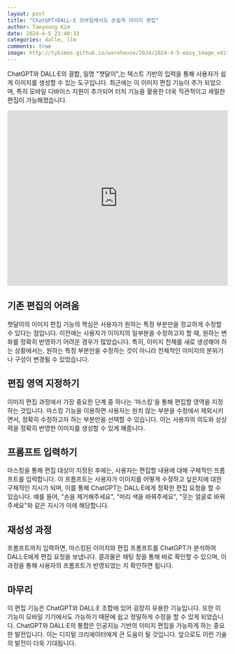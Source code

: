 ```yaml
---
layout: post
title: "ChatGPT+DALL·E 모바일에서도 손쉽게 이미지 편집"
author: Taeyoung Kim
date: 2024-4-5 23:48:33
categories: dalle, llm
comments: true
image: http://tykimos.github.io/warehouse/2024/2024-4-5-easy_image_editing_with_chatgpt_dall_e_on_mobile_title.gif
---
```


ChatGPT와 DALL·E의 결합, 일명 "챗달이",는 텍스트 기반의 입력을 통해 사용자가 쉽게 이미지를 생성할 수 있는 도구입니다. 최근에는 이 이미지 편집 기능이 추가 되었으며, 특히 모바일 디바이스 지원이 추가되어 터치 기능을 활용한 더욱 직관적이고 세밀한 편집이 가능해졌습니다.

<iframe width="100%" height="400" src="https://youtube.com/embed/mIHHw-T2-l8" title="YouTube video player" frameborder="0" allow="accelerometer; autoplay; clipboard-write; encrypted-media; gyroscope; picture-in-picture; web-share" allowfullscreen=""></iframe>

## 기존 편집의 어려움

챗달이의 이미지 편집 기능의 핵심은 사용자가 원하는 특정 부분만을 정교하게 수정할 수 있다는 점입니다. 이전에는 사용자가 이미지의 일부분을 수정하고자 할 때, 원하는 변화를 정확히 반영하기 어려운 경우가 많았습니다. 특히, 이미지 전체를 새로 생성해야 하는 상황에서는, 원하는 특정 부분만을 수정하는 것이 아니라 전체적인 이미지의 분위기나 구성이 변경될 수 있었습니다.

## 편집 영역 지정하기

이미지 편집 과정에서 가장 중요한 단계 중 하나는 '마스킹'을 통해 편집할 영역을 지정하는 것입니다. 마스킹 기능을 이용하면 사용자는 원치 않는 부분을 수정에서 제외시키면서, 정확히 수정하고자 하는 부분만을 선택할 수 있습니다. 이는 사용자의 의도와 상상력을 정확히 반영한 이미지를 생성할 수 있게 해줍니다.

## 프롬프트 입력하기

마스킹을 통해 편집 대상이 지정된 후에는, 사용자는 편집할 내용에 대해 구체적인 프롬프트를 입력합니다. 이 프롬프트는 사용자가 이미지를 어떻게 수정하고 싶은지에 대한 구체적인 지시가 되며, 이를 통해 ChatGPT는 DALL·E에게 정확한 편집 요청을 할 수 있습니다. 예를 들어, "손을 제거해주세요", "머리 색을 바꿔주세요", "웃는 얼굴로 바꿔주세요"와 같은 지시가 이에 해당합니다.

## 재성성 과정

프롬프트까지 입력하면, 마스킹된 이미지와 편집 프롬프트를 ChatGPT가 분석하여 DALL·E에게 편집 요청을 보냅니다. 결과물은 채팅 창을 통해 바로 확인할 수 있으며, 이 과정을 통해 사용자의 프롬프트가 반영되었는 지 확인하면 됩니다.

## 마무리

이 편집 기능은 ChatGPT와 DALL·E 조합에 있어 굉장히 유용한 기능입니다. 또한 이 기능이 모바일 기기에서도 가능하기 때문에 쉽고 정밀하게 수정을 할 수 있게 되었습니다. ChatGPT와 DALL·E의 통합은 인공지능 기반의 이미지 편집을 가능하게 하는 중요한 발전입니다. 이는 디지털 크리에이터에게 큰 도움이 될 것입니다. 앞으로도 이런 기술의 발전이 더욱 기대됩니다.
